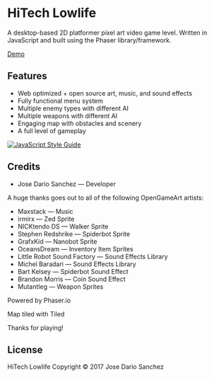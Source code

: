 # HiTech Lowlife

A desktop-based 2D platformer pixel art video game level. Written in JavaScript and built using the Phaser library/framework.

[Demo](https://darzyx.github.io/HiTechLowlife/)

## Features
* Web optimized + open source art, music, and sound effects
* Fully functional menu system
* Multiple enemy types with different AI
* Multiple weapons with different AI
* Engaging map with obstacles and scenery
* A full level of gameplay

[![JavaScript Style Guide](https://img.shields.io/badge/code_style-standard-brightgreen.svg)](https://standardjs.com)

## Credits


* Jose Dario Sanchez — Developer

A huge thanks goes out to all of the following OpenGameArt artists:

* Maxstack — Music
* irmirx — Zed Sprite
* NICKtendo DS — Walker Sprite
* Stephen Redshrike — Spiderbot Sprite
* GrafxKid — Nanobot Sprite
* OceansDream — Inventory Item Sprites
* Little Robot Sound Factory — Sound Effects Library
* Michel Baradari — Sound Effects Library
* Bart Kelsey — Spiderbot Sound Effect
* Brandon Morris — Coin Sound Effect
* Mutantleg — Weapon Sprites

Powered by Phaser.io

Map tiled with Tiled

Thanks for playing!

## License

HiTech Lowlife Copyright © 2017 Jose Dario Sanchez
